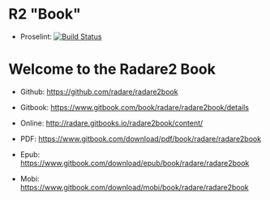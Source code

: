 # R2 "Book"

* Proselint: [![Build Status](https://travis-ci.org/radare/radare2book.svg?branch=master)](https://travis-ci.org/radare/radare2book)

# Welcome to the Radare2 Book

* Github: https://github.com/radare/radare2book
* Gitbook: https://www.gitbook.com/book/radare/radare2book/details

* Online: http://radare.gitbooks.io/radare2book/content/
* PDF: https://www.gitbook.com/download/pdf/book/radare/radare2book
* Epub: https://www.gitbook.com/download/epub/book/radare/radare2book
* Mobi: https://www.gitbook.com/download/mobi/book/radare/radare2book